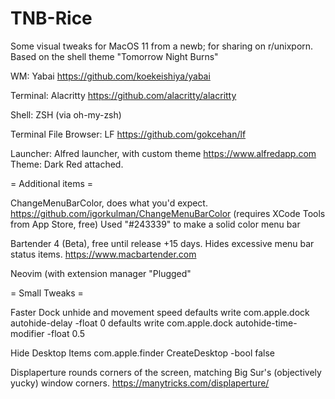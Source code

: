 # TNB-Rice
Some visual tweaks for MacOS 11 from a newb; for sharing on r/unixporn. Based on the shell theme "Tomorrow Night Burns"

WM: Yabai
https://github.com/koekeishiya/yabai

Terminal: Alacritty
https://github.com/alacritty/alacritty

Shell: ZSH (via oh-my-zsh)

Terminal File Browser: LF
https://github.com/gokcehan/lf

Launcher: Alfred launcher, with custom theme
https://www.alfredapp.com
Theme: Dark Red attached. 

= Additional items =

ChangeMenuBarColor, does what you'd expect.
https://github.com/igorkulman/ChangeMenuBarColor
(requires XCode Tools from App Store, free) 
Used "#243339" to make a solid color menu bar

Bartender 4 (Beta), free until release +15 days. Hides excessive menu bar status items. 
https://www.macbartender.com

Neovim (with extension manager "Plugged"

= Small Tweaks =

Faster Dock unhide and movement speed
defaults write com.apple.dock autohide-delay -float 0
defaults write com.apple.dock autohide-time-modifier -float 0.5

Hide Desktop Items
com.apple.finder CreateDesktop -bool false

Displaperture rounds corners of the screen, matching Big Sur's (objectively yucky) window corners.
https://manytricks.com/displaperture/
